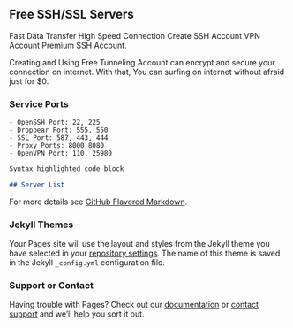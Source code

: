 ## Free SSH/SSL Servers

Fast Data Transfer High Speed Connection Create SSH Account VPN Account Premium SSH Account.

Creating and Using Free Tunneling Account can encrypt and secure your connection on internet. With that, You can surfing on internet without afraid just for $0.

### Service Ports
  	- OpenSSH Port: 22, 225
    - Dropbear Port: 555, 550
    - SSL Port: 587, 443, 444
    - Proxy Ports: 8000 8080
    - OpenVPN Port: 110, 25980

```markdown
Syntax highlighted code block

## Server List


```

For more details see [GitHub Flavored Markdown](https://guides.github.com/features/mastering-markdown/).

### Jekyll Themes

Your Pages site will use the layout and styles from the Jekyll theme you have selected in your [repository settings](https://github.com/mickyssh/mickyssh.github.io/settings). The name of this theme is saved in the Jekyll `_config.yml` configuration file.

### Support or Contact

Having trouble with Pages? Check out our [documentation](https://docs.github.com/categories/github-pages-basics/) or [contact support](https://github.com/contact) and we’ll help you sort it out.
